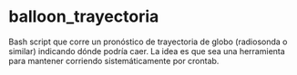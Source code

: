 # balloon_trayectoria
Bash script que corre un pronóstico de trayectoria de globo (radiosonda o similar) indicando dónde podría caer. La idea es que sea una herramienta para  mantener corriendo sistemáticamente por crontab.
